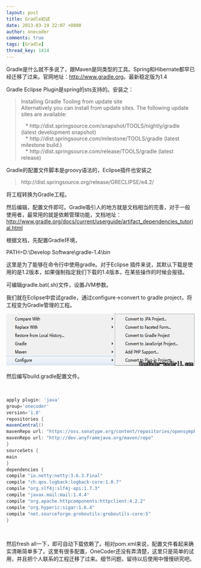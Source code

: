 ```yaml
---
layout: post
title: Gradle初试
date: 2013-03-19 22:07 +0800
author: onecoder
comments: true
tags: [Gradle]
thread_key: 1414
---
```

<p>
	Gradle是什么就不多说了，跟Maven是同类型的工具。Spring和Hibernate都早已经迁移了过来。官网地址：<a href="http://www.gradle.org">http://www.gradle.org</a>。最新稳定版为1.4</p>
<p>
	Gradle Eclipse Plugin是spring的sts支持的。安装之：</p>
<blockquote>
	<p>
		Installing Gradle Tooling from update site<br />
		Alternatively you can install from update sites. The following update sites are available:</p>
	<p>
		&nbsp;&nbsp; * http://dist.springsource.com/snapshot/TOOLS/nightly/gradle (latest development snapshot)<br />
		&nbsp;&nbsp; * http://dist.springsource.com/milestone/TOOLS/gradle (latest milestone build.)<br />
		&nbsp;&nbsp; * http://dist.springsource.com/release/TOOLS/gradle (latest release)</p>
</blockquote>
<p>
	Gradle的配置文件脚本是groovy语法的，Eclipse插件也安装之</p>
<blockquote>
	<p>
		http://dist.springsource.org/release/GRECLIPSE/e4.2/</p>
</blockquote>
<p>
	将工程转换为Gradle工程。</p>
<p>
	然后编辑，配置文件即可。Gradle吸引人的地方就是文档相当的完善，对于一般使用者，最常用的就是依赖管理功能，文档地址：<a href="http://www.gradle.org/docs/current/userguide/artifact_dependencies_tutorial.html">http://www.gradle.org/docs/current/userguide/artifact_dependencies_tutorial.html</a></p>
<p>
	根据文档，先配置Gradle环境，</p>
<p>
	PATH=D:\Develop Software\gradle-1.4\bin</p>
<p>
	这里是为了能够在命令行中使用gradle。对于Eclipse 插件来说，其默认下载是使用的是1.2版本，如果强制指定我们下载的1.4版本，在某些操作的时候会报错。</p>
<p>
	可编辑gradle.bat(.sh)文件，设置JVM参数。</p>
<p>
	我们就在Eclipse中尝试gradle，通过configure-&gt;convert to gradle project，将工程变为Gradle管理的工程。</p>
<p style="text-align: center;">
	<img alt="" src="/images/oldposts/OqHZL.jpg" style="width: 630px; height: 139px;" /></p>
<p>
	然后编写build.gradle配置文件。</p>
<p>
	&nbsp;</p>

```groovy
apply plugin: 'java'
group='onecoder'
version='1.0'
repositories {
mavenCentral()
mavenRepo url: "https://oss.sonatype.org/content/repositories/opensymphony-releases"
mavenRepo url: "http://dev.anyframejava.org/maven/repo"
}
sourceSets {
main
}
dependencies {
compile "io.netty:netty:3.6.3.Final"
compile "ch.qos.logback:logback-core:1.0.7"
compile "org.slf4j:slf4j-api:1.7.3"
compile "javax.mail:mail:1.4.4"
compile "org.apache.httpcomponents:httpclient:4.2.2"
compile "org.hyperic:sigar:1.6.4"
compile "net.sourceforge.groboutils:groboutils-core:5"
}
```

<br />
<p>
	然后fresh all一下，即可自动下载依赖了。相对pom.xml来说，配置文件看起来确实清晰简单多了。这里有很多配置，OneCoder还没有弄清楚，这里只是简单的试用，并且把个人联系的工程迁移了过来。细节问题，留待以后使用中慢慢研究吧。<br />
	&nbsp;</p>

